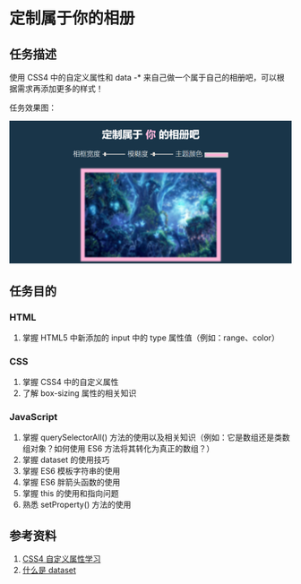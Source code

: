 # 定制属于你的相册

## 任务描述

使用 CSS4 中的自定义属性和 data -* 来自己做一个属于自己的相册吧，可以根据需求再添加更多的样式！

任务效果图：

![](https://github.com/Hushabyme/JavaScript-30days/blob/master/%E5%AE%9A%E5%88%B6%E5%B1%9E%E4%BA%8E%E4%BD%A0%E7%9A%84%E7%9B%B8%E5%86%8C/final/final.png)

## 任务目的

### HTML

1. 掌握 HTML5 中新添加的 input 中的 type 属性值（例如：range、color）

### CSS

1. 掌握 CSS4 中的自定义属性
2. 了解 box-sizing 属性的相关知识

### JavaScript

1. 掌握 querySelectorAll() 方法的使用以及相关知识（例如：它是数组还是类数组对象？如何使用 ES6 方法将其转化为真正的数组？）
2. 掌握 dataset 的使用技巧
3. 掌握 ES6 模板字符串的使用
4. 掌握 ES6 胖箭头函数的使用
5. 掌握 this 的使用和指向问题
6. 熟悉 setProperty() 方法的使用

## 参考资料

1. [CSS4 自定义属性学习](http://www.w3cplus.com/css3/css-properties-in-depth.html?utm_source=tuicool&utm_medium=referral)
2. [什么是 dataset](https://developer.mozilla.org/zh-CN/docs/Web/API/HTMLElement/dataset)